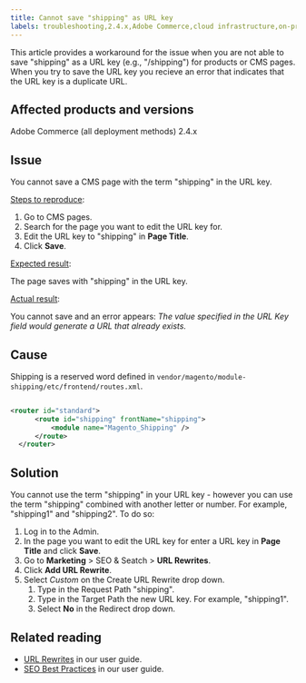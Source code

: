 ```yaml
---
title: Cannot save "shipping" as URL key
labels: troubleshooting,2.4.x,Adobe Commerce,cloud infrastructure,on-premises,shipping,URL key
---
```


This article provides a workaround for the issue when you are not able to save "shipping" as a URL key (e.g., "/shipping") for products or CMS pages. When you try to save the URL key you recieve an error that indicates that the URL key is a duplicate URL.

## Affected products and versions

Adobe Commerce (all deployment methods) 2.4.x

## Issue

You cannot save a CMS page with the term "shipping" in the URL key.

<ins>Steps to reproduce</ins>:

1. Go to CMS pages.
1. Search for the page you want to edit the URL key for.
1. Edit the URL key to "shipping" in **Page Title**.
1. Click **Save**.

<ins>Expected result</ins>:

The page saves with "shipping" in the URL key.

<ins>Actual result</ins>:

You cannot save and an error appears: *The value specified in the URL Key field would generate a URL that already exists.*

## Cause

Shipping is a reserved word defined in `vendor/magento/module-shipping/etc/frontend/routes.xml`.

```xml

<router id="standard">
      <route id="shipping" frontName="shipping">
          <module name="Magento_Shipping" />
      </route>
  </router>
  ```

## Solution

You cannot use the term "shipping" in your URL key - however you can use the term "shipping" combined with another letter or number. For example, "shipping1" and "shipping2". To do so:

1. Log in to the Admin.
1. In the page you want to edit the URL key for enter a URL key in **Page Title** and click **Save**.
1. Go to **Marketing** > SEO & Seatch > **URL Rewrites**.
1. Click **Add URL Rewrite**.
1. Select *Custom* on the Create URL Rewrite drop down.
    1. Type in the Request Path "shipping".
    1. Type in the Target Path the new URL key. For example, "shipping1".
    1. Select **No** in the Redirect drop down.

## Related reading

* [URL Rewrites](https://docs.magento.com/user-guide/marketing/url-rewrite.html) in our user guide.
* [SEO Best Practices](https://docs.magento.com/user-guide/marketing/seo-best-practices.html) in our user guide.

